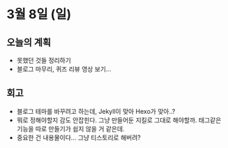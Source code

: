 # 3월 8일 (일)

## 오늘의 계획

- 못했던 것들 정리하기
- 블로그 마무리, 퀴즈 리뷰 영상 보기...

## 회고

- 블로그 테마를 바꾸려고 하는데, Jekyll이 맞아 Hexo가 맞아..?
- 뭐로 정해야할지 감도 안잡힌다. 그냥 만들어둔 지킬로 그대로 해야할까. 태그같은 기능을 따로 만들기가 쉽지 않을 거 같은데.
- 중요한 건 내용물이다... 그냥 티스토리로 해버려?
